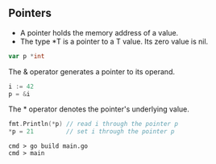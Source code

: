 ## Pointers
- A pointer holds the memory address of a value.
- The type *T is a pointer to a T value. Its zero value is nil.

```go
var p *int
```

The & operator generates a pointer to its operand.

```go
i := 42
p = &i
```
The * operator denotes the pointer's underlying value.
```go
fmt.Println(*p) // read i through the pointer p
*p = 21         // set i through the pointer p
```


```shell
cmd > go build main.go
cmd > main
```